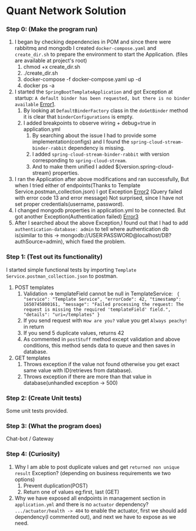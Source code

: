 # Quant Network Solution

### Step 0: (Make the program run)

1. I began by checking dependencies in POM and since there were rabbitmq and mongodb I created `docker-compose.yaml`
   and `create_dir.sh` to prepare the environment to start the Application. (files are available at project's root)
    1. chmod +x create_dir.sh
    2. ./create_dir.sh
    3. docker-compose -f docker-compose.yaml up -d
    4. docker ps -a
2. I started the `SpringBootTemplateApplication` and got Exception at
   startup: `A default binder has been requested, but there is no binder available` [Error1].
    1. By looking at `DefaultBinderFactory` class in the `doGetBinder` method it is clear that `binderConfigurations` is
       empty.
    2. I added breakpoints to observe wiring + debug=true in application.yml
        1. By searching about the issue I had to provide some implementation(configs) and I found
           the `spring-cloud-stream-binder-rabbit` dependency is missing.
        2. I added `spring-cloud-stream-binder-rabbit` with version corresponding to `spring-cloud-stream`.
        3. And to make them unified I added ${version.spring-cloud-stream} properties.
3. I ran the Application after above modifications and ran successfully, But when I tried either of endpoints(Thanks to
   Template Service.postman_collection.json) I got Exception [Error2] (Query failed with error code 13 and error
   message) Not surprised, since I have not set proper credentials(username, password).
4. I changed mongodb properties in application.yml to be connected. But got another Exception(Authentication
   failed) [Error3]
5. After I searched about the above Exception,I found out that I had to add `authentication-database: admin` to tell
   where authentication db is(similar to this -> mongodb://USER:PASSWORD@localhost/DB?authSource=admin), which fixed the
   problem.

### Step 1: (Test out its functionality)

I started simple functional tests by importing `Template Service.postman_collection.json` to postman.

1. POST templates
    1. Validation -> templateField cannot be null in TemplateService: ``` {
       "service": "Template Service",
       "errorCode": 42,
       "timestamp": 1650745800161,
       "message": "Failed processing the request: The request is missing the required 'templateField' field.",
       "details": "uri=/templates"
       }```
    2. If you send request with `How are you?` value you get `Always peachy!` in return
    3. If you send 5 duplicate values, returns 42
    4. As commented in `postStuff` method except validation and above conditions, this method sends data to queue and
       then saves in database.
2. GET templates
    1. Throws exception if the value not found otherwise you get exact same value with ID(retrieves from database).
    2. Throws exception if there are more than that value in database(unhandled exception -> 500)

### Step 2: (Create Unit tests)

Some unit tests provided.

### Step 3: (What the program does)

Chat-bot / Gateway

### Step 4: (Curiosity)

1. Why I am able to post duplicate values and get `returned non unique result` Exception? (depending on business
   requirements we two options)
    1. Prevent duplication(POST)
    2. Return one of values eg:first, last (GET)
2. Why we have exposed all endpoints in management section in `application.yml` and there is no `actuator`
   dependency? `.../actuator/health -> 404` to enable the actuator, first we should add dependency(I commented out), and
   next we have to expose as we need.

[Error1]: ./docs/error1.txt "Full Stack Trace Error1"

[Error2]: ./docs/error2.txt "Query failed with error code 13 and error message"

[Error3]: ./docs/error2.txt "Authentication failed"
